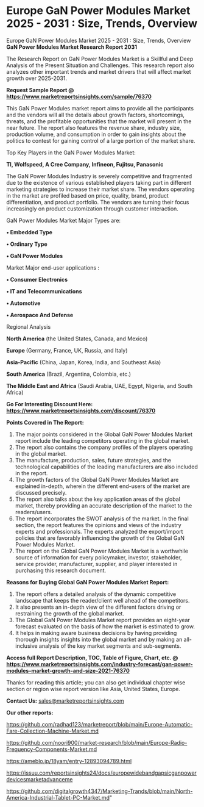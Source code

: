 # Europe GaN Power Modules Market 2025 - 2031 : Size, Trends, Overview
Europe GaN Power Modules Market 2025 - 2031 : Size, Trends, Overview
<strong>GaN Power Modules Market Research Report 2031</strong>

The Research Report on GaN Power Modules Market is a Skillful and Deep Analysis of the Present Situation and Challenges. This research report also analyzes other important trends and market drivers that will affect market growth over 2025-2031.

<strong>Request Sample Report @ <a href=https://www.marketreportsinsights.com/sample/76370>https://www.marketreportsinsights.com/sample/76370</a></strong>

This GaN Power Modules market report aims to provide all the participants and the vendors will all the details about growth factors, shortcomings, threats, and the profitable opportunities that the market will present in the near future. The report also features the revenue share, industry size, production volume, and consumption in order to gain insights about the politics to contest for gaining control of a large portion of the market share.

Top Key Players in the GaN Power Modules Market:

<strong>TI, Wolfspeed, A Cree Company, Infineon, Fujitsu, Panasonic</strong>

The GaN Power Modules Industry is severely competitive and fragmented due to the existence of various established players taking part in different marketing strategies to increase their market share. The vendors operating in the market are profiled based on price, quality, brand, product differentiation, and product portfolio. The vendors are turning their focus increasingly on product customization through customer interaction.

GaN Power Modules Market Major Types are:

<strong>• Embedded Type

• Ordinary Type

• GaN Power Modules</strong>

Market Major end-user applications :

<strong>• Consumer Electronics

• IT and Telecommunications

• Automotive

• Aerospace And Defense</strong>

Regional Analysis

</u><strong><b>North America</b></strong> (the United States, Canada, and Mexico)

<strong><b>Europe </b></strong>(Germany, France, UK, Russia, and Italy)

<strong><b>Asia-Pacific</b></strong> (China, Japan, Korea, India, and Southeast Asia)

<strong><b>South America</b></strong> (Brazil, Argentina, Colombia, etc.)

<strong><b>The Middle East and Africa</b></strong> (Saudi Arabia, UAE, Egypt, Nigeria, and South Africa)

<strong>Go For Interesting Discount Here: <a href=https://www.marketreportsinsights.com/discount/76370>https://www.marketreportsinsights.com/discount/76370</a></strong>

<strong>Points Covered in The Report:</strong>
<ol>
  <li>The major points considered in the Global GaN Power Modules Market report include the leading competitors operating in the global market.</li>
  <li>The report also contains the company profiles of the players operating in the global market.</li>
  <li>The manufacture, production, sales, future strategies, and the technological capabilities of the leading manufacturers are also included in the report.</li>
  <li>The growth factors of the Global GaN Power Modules Market are explained in-depth, wherein the different end-users of the market are discussed precisely.</li>
  <li>The report also talks about the key application areas of the global market, thereby providing an accurate description of the market to the readers/users.</li>
  <li>The report incorporates the SWOT analysis of the market. In the final section, the report features the opinions and views of the industry experts and professionals. The experts analyzed the export/import policies that are favorably influencing the growth of the Global GaN Power Modules Market.</li>
  <li>The report on the Global GaN Power Modules Market is a worthwhile source of information for every policymaker, investor, stakeholder, service provider, manufacturer, supplier, and player interested in purchasing this research document.</li>
</ol>
<strong>Reasons for Buying Global GaN Power Modules Market Report:</strong>

<ol>
  <li>The report offers a detailed analysis of the dynamic competitive landscape that keeps the reader/client well ahead of the competitors.</li>
  <li>It also presents an in-depth view of the different factors driving or restraining the growth of the global market.</li>
  <li>The Global GaN Power Modules Market report provides an eight-year forecast evaluated on the basis of how the market is estimated to grow.</li>
  <li>It helps in making aware business decisions by having providing thorough insights insights into the global market and by making an all-inclusive analysis of the key market segments and sub-segments.</li>
</ol>
<strong>Access full Report Description, TOC, Table of Figure, Chart, etc. @ <a href=https://www.marketreportsinsights.com/industry-forecast/gan-power-modules-market-growth-and-size-2021-76370>https://www.marketreportsinsights.com/industry-forecast/gan-power-modules-market-growth-and-size-2021-76370</a></strong>


Thanks for reading this article; you can also get individual chapter wise section or region wise report version like Asia, United States, Europe.

<strong>Contact Us:</strong>
sales@marketreportsinsights.com

<strong>Our other reports:</strong>

<a href=https://github.com/radhad123/marketreport/blob/main/Europe-Automatic-Fare-Collection-Machine-Market.md>https://github.com/radhad123/marketreport/blob/main/Europe-Automatic-Fare-Collection-Machine-Market.md</a>

<a href=https://github.com/noori900/market-research/blob/main/Europe-Radio-Frequency-Components-Market.md>https://github.com/noori900/market-research/blob/main/Europe-Radio-Frequency-Components-Market.md</a>

<a href=https://ameblo.jp/18yam/entry-12893094789.html>https://ameblo.jp/18yam/entry-12893094789.html</a>

<a href=https://issuu.com/reportsinsights24/docs/europewidebandgapsicganpowerdevicesmarketadvanceme>https://issuu.com/reportsinsights24/docs/europewidebandgapsicganpowerdevicesmarketadvanceme</a>

<a href=https://github.com/digitalgrowth4347/Marketing-Trands/blob/main/North-America-Industrial-Tablet-PC-Market.md>https://github.com/digitalgrowth4347/Marketing-Trands/blob/main/North-America-Industrial-Tablet-PC-Market.md</a>"
